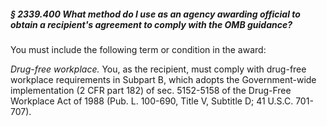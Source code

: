 ##### § 2339.400 What method do I use as an agency awarding official to obtain a recipient's agreement to comply with the OMB guidance? #####

You must include the following term or condition in the award:

*Drug-free workplace.* You, as the recipient, must comply with drug-free workplace requirements in Subpart B, which adopts the Government-wide implementation (2 CFR part 182) of sec. 5152-5158 of the Drug-Free Workplace Act of 1988 (Pub. L. 100-690, Title V, Subtitle D; 41 U.S.C. 701-707).